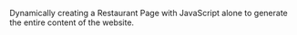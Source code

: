 Dynamically creating a Restaurant Page with JavaScript alone to generate the entire content of the website.

